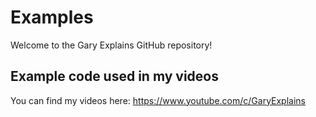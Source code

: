 # Examples
Welcome to the Gary Explains GitHub repository!
## Example code used in my videos

You can find my videos here: https://www.youtube.com/c/GaryExplains
